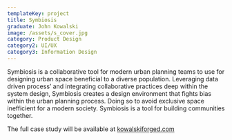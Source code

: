 ```yaml
---
templateKey: project
title: Symbiosis
graduate: John Kowalski
image: /assets/s_cover.jpg
category: Product Design
category2: UI/UX
category3: Information Design
---
```

Symbiosis is a collaborative tool for modern urban planning teams to use for designing urban space beneficial to a diverse population. Leveraging data driven process’ and integrating collaborative practices deep within the system design, Symbiosis creates a design environment that fights bias within the urban planning process. Doing so to avoid exclusive space inefficient for a modern society. Symbiosis is a tool for building communities together.



The full case study will be available at [kowalskiforged.com](kowalskiforged.com)
